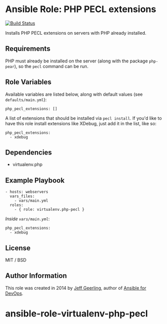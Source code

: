 # Ansible Role: PHP PECL extensions

[![Build Status](https://travis-ci.org/virtualenv/ansible-role-php-pecl.svg?branch=master)](https://travis-ci.org/virtualenv/ansible-role-php-pecl)

Installs PHP PECL extensions on servers with PHP already installed.

## Requirements

PHP must already be installed on the server (along with the package `php-pear`), so the `pecl` command can be run.

## Role Variables

Available variables are listed below, along with default values (see `defaults/main.yml`):

    php_pecl_extensions: []

A list of extensions that should be installed via `pecl install`. If you'd like to have this role install extensions like XDebug, just add it in the list, like so:

    php_pecl_extensions:
      - xdebug

## Dependencies

  - virtualenv.php

## Example Playbook

    - hosts: webservers
      vars_files:
        - vars/main.yml
      roles:
        - { role: virtualenv.php-pecl }

*Inside `vars/main.yml`*:

    php_pecl_extensions:
      - xdebug

## License

MIT / BSD

## Author Information

This role was created in 2014 by [Jeff Geerling](http://jeffgeerling.com/), author of [Ansible for DevOps](http://ansiblefordevops.com/).
# ansible-role-virtualenv-php-pecl
